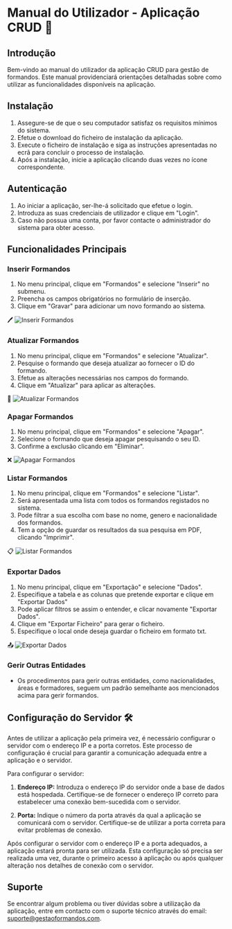 # Manual do Utilizador - Aplicação CRUD 🚀

## Introdução
Bem-vindo ao manual do utilizador da aplicação CRUD para gestão de formandos. 
Este manual providenciará orientações detalhadas sobre como utilizar as funcionalidades 
disponíveis na aplicação.

## Instalação
1. Assegure-se de que o seu computador satisfaz os requisitos mínimos do sistema.
2. Efetue o download do ficheiro de instalação da aplicação.
3. Execute o ficheiro de instalação e siga as instruções apresentadas no ecrã para concluir o processo de instalação.
4. Após a instalação, inicie a aplicação clicando duas vezes no ícone correspondente.

## Autenticação
1. Ao iniciar a aplicação, ser-lhe-á solicitado que efetue o login.
2. Introduza as suas credenciais de utilizador e clique em "Login".
3. Caso não possua uma conta, por favor contacte o administrador do sistema para obter acesso.

## Funcionalidades Principais

### Inserir Formandos
1. No menu principal, clique em  "Formandos" e selecione "Inserir" no submenu.
2. Preencha os campos obrigatórios no formulário de inserção.
3. Clique em "Gravar" para adicionar um novo formando ao sistema.
   
🖊️ ![Inserir Formandos](images/inserir_formandos.png)

### Atualizar Formandos
1. No menu principal, clique em "Formandos" e selecione "Atualizar".
2. Pesquise o formando que deseja atualizar ao fornecer o ID do formando.
3. Efetue as alterações necessárias nos campos do formando.
4. Clique em "Atualizar" para aplicar as alterações.
   
🔄 ![Atualizar Formandos](images/atualizar_formandos.png)

### Apagar Formandos
1. No menu principal, clique em "Formandos" e selecione "Apagar".
2. Selecione o formando que deseja apagar pesquisando o seu ID.
3. Confirme a exclusão clicando em "Eliminar".
   
❌ ![Apagar Formandos](images/apagar_formandos.png)

### Listar Formandos
1. No menu principal, clique em "Formandos" e selecione "Listar".
2. Será apresentada uma lista com todos os formandos registados no sistema.
3. Pode filtrar a sua escolha com base no nome, genero e nacionalidade dos formandos.
4. Tem a opção de guardar os resultados da sua pesquisa em PDF, clicando "Imprimir".
   
📋 ![Listar Formandos](images/listar_formandos.png)

### Exportar Dados
1. No menu principal, clique em "Exportação" e selecione "Dados".
2. Especifique a tabela e as colunas que pretende exportar e clique em "Exportar Dados"
3. Pode aplicar filtros se assim o entender, e clicar novamente "Exportar Dados".
4. Clique em "Exportar Ficheiro" para gerar o ficheiro.
5. Especifique o local onde deseja guardar o ficheiro em formato txt. 

📤 ![Exportar Dados](images/exportar_dados.png)

### Gerir Outras Entidades
- Os procedimentos para gerir outras entidades, como nacionalidades, áreas e formadores, seguem um padrão semelhante aos mencionados acima para gerir formandos.

## Configuração do Servidor 🛠️

Antes de utilizar a aplicação pela primeira vez, é necessário configurar o servidor com o endereço IP e a porta corretos. Este processo de configuração é crucial para garantir a comunicação adequada entre a aplicação e o servidor.

Para configurar o servidor:

1. **Endereço IP:** Introduza o endereço IP do servidor onde a base de dados está hospedada. Certifique-se de fornecer o endereço IP correto para estabelecer uma conexão bem-sucedida com o servidor.

2. **Porta:** Indique o número da porta através da qual a aplicação se comunicará com o servidor. Certifique-se de utilizar a porta correta para evitar problemas de conexão.

Após configurar o servidor com o endereço IP e a porta adequados, a aplicação estará pronta para ser utilizada. Esta configuração só precisa ser realizada uma vez, durante o primeiro acesso à aplicação ou após qualquer alteração nos detalhes de conexão com o servidor.

## Suporte
Se encontrar algum problema ou tiver dúvidas sobre a utilização da aplicação, entre em contacto com o suporte técnico através do email: suporte@gestaoformandos.com.
